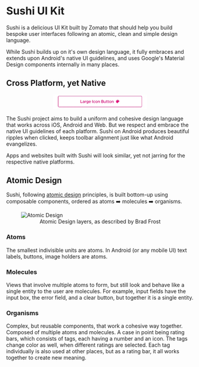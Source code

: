 # Sushi UI Kit

Sushi is a delicious UI Kit built by Zomato that should help you build bespoke user interfaces
following an atomic, clean and simple design language.

While Sushi builds up on it's own design language, it fully embraces and extends upon Android's native UI guidelines, and uses Google's Material Design components internally in many places.

## Cross Platform, yet Native

<p align="center">
<img style="width: 50%;" src="../img/buttons/clickripple.gif">
</p>

The Sushi project aims to build a uniform and cohesive design language that works across iOS, Android and Web. But we respect and embrace the native UI guidelines of each platform. Sushi on Android produces beautiful ripples when clicked, keeps toolbar alignment just like what Android evangelizes.

Apps and websites built with Sushi will look similar, yet not jarring for the respective native platforms.

## Atomic Design

Sushi, following [atomic design](http://atomicdesign.bradfrost.com) principles, is built bottom-up
using composable components, ordered as atoms ➡️ molecules ➡️ organisms.

<figure>
<img alt="Atomic Design" src="http://atomicdesign.bradfrost.com/images/content/atomic-design-process.png">
<figcaption align="center">Atomic Design layers, as described by Brad Frost</figcaption>
</figure>

### Atoms

The smallest indivisible units are atoms. In Android (or any mobile UI) text labels, buttons, image holders are atoms.

### Molecules

Views that involve multiple atoms to form, but still look and behave like a single entity to the user are molecules. For example, input fields have the input box, the error field, and a clear button, but together it is a single entity.

### Organisms

Complex, but reusable components, that work a cohesive way together. Composed of multiple atoms and molecules.
A case in point being rating bars, which consists of tags, each having a number and an icon. The tags change color as well, when different ratings are selected. Each tag individually is also used at other places, but as a rating bar, it all works together to create new meaning.
